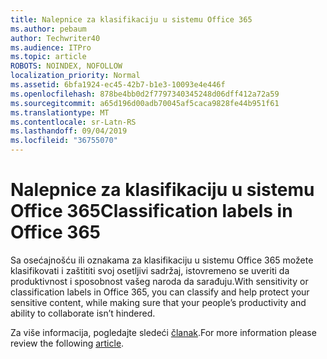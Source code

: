 ```yaml
---
title: Nalepnice za klasifikaciju u sistemu Office 365
ms.author: pebaum
author: Techwriter40
ms.audience: ITPro
ms.topic: article
ROBOTS: NOINDEX, NOFOLLOW
localization_priority: Normal
ms.assetid: 6bfa1924-ec45-42b7-b1e3-10093e4e446f
ms.openlocfilehash: 878be4bb0d2f7797340345248d06dff412a72a59
ms.sourcegitcommit: a65d196d00adb70045af5caca9828fe44b951f61
ms.translationtype: MT
ms.contentlocale: sr-Latn-RS
ms.lasthandoff: 09/04/2019
ms.locfileid: "36755070"
---
```

# <a name="classification-labels-in-office-365"></a><span data-ttu-id="3487b-102">Nalepnice za klasifikaciju u sistemu Office 365</span><span class="sxs-lookup"><span data-stu-id="3487b-102">Classification labels in Office 365</span></span>

<span data-ttu-id="3487b-103">Sa osećajnošću ili oznakama za klasifikaciju u sistemu Office 365 možete klasifikovati i zaštititi svoj osetljivi sadržaj, istovremeno se uveriti da produktivnost i sposobnost vašeg naroda da sarađuju.</span><span class="sxs-lookup"><span data-stu-id="3487b-103">With sensitivity or classification labels in Office 365, you can classify and help protect your sensitive content, while making sure that your people’s productivity and ability to collaborate isn’t hindered.</span></span>

<span data-ttu-id="3487b-104">Za više informacija, pogledajte sledeći [članak](https://docs.microsoft.com/office365/securitycompliance/sensitivity-labels).</span><span class="sxs-lookup"><span data-stu-id="3487b-104">For more information please review the following [article](https://docs.microsoft.com/office365/securitycompliance/sensitivity-labels).</span></span>
